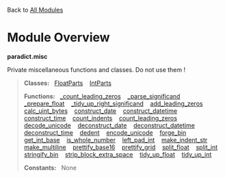 Back to [All Modules](https://github.com/pyrustic/paradict/blob/master/docs/modules/README.md#readme)

# Module Overview

**paradict.misc**
 
Private miscellaneous functions and classes. Do not use them !

> **Classes:** &nbsp; [FloatParts](https://github.com/pyrustic/paradict/blob/master/docs/modules/content/paradict.misc/content/classes/FloatParts.md#class-floatparts) &nbsp;&nbsp; [IntParts](https://github.com/pyrustic/paradict/blob/master/docs/modules/content/paradict.misc/content/classes/IntParts.md#class-intparts)
>
> **Functions:** &nbsp; [\_count\_leading\_zeros](https://github.com/pyrustic/paradict/blob/master/docs/modules/content/paradict.misc/content/functions.md#_count_leading_zeros) &nbsp;&nbsp; [\_parse\_significand](https://github.com/pyrustic/paradict/blob/master/docs/modules/content/paradict.misc/content/functions.md#_parse_significand) &nbsp;&nbsp; [\_prepare\_float](https://github.com/pyrustic/paradict/blob/master/docs/modules/content/paradict.misc/content/functions.md#_prepare_float) &nbsp;&nbsp; [\_tidy\_up\_right\_significand](https://github.com/pyrustic/paradict/blob/master/docs/modules/content/paradict.misc/content/functions.md#_tidy_up_right_significand) &nbsp;&nbsp; [add\_leading\_zeros](https://github.com/pyrustic/paradict/blob/master/docs/modules/content/paradict.misc/content/functions.md#add_leading_zeros) &nbsp;&nbsp; [calc\_uint\_bytes](https://github.com/pyrustic/paradict/blob/master/docs/modules/content/paradict.misc/content/functions.md#calc_uint_bytes) &nbsp;&nbsp; [construct\_date](https://github.com/pyrustic/paradict/blob/master/docs/modules/content/paradict.misc/content/functions.md#construct_date) &nbsp;&nbsp; [construct\_datetime](https://github.com/pyrustic/paradict/blob/master/docs/modules/content/paradict.misc/content/functions.md#construct_datetime) &nbsp;&nbsp; [construct\_time](https://github.com/pyrustic/paradict/blob/master/docs/modules/content/paradict.misc/content/functions.md#construct_time) &nbsp;&nbsp; [count\_indents](https://github.com/pyrustic/paradict/blob/master/docs/modules/content/paradict.misc/content/functions.md#count_indents) &nbsp;&nbsp; [count\_leading\_zeros](https://github.com/pyrustic/paradict/blob/master/docs/modules/content/paradict.misc/content/functions.md#count_leading_zeros) &nbsp;&nbsp; [decode\_unicode](https://github.com/pyrustic/paradict/blob/master/docs/modules/content/paradict.misc/content/functions.md#decode_unicode) &nbsp;&nbsp; [deconstruct\_date](https://github.com/pyrustic/paradict/blob/master/docs/modules/content/paradict.misc/content/functions.md#deconstruct_date) &nbsp;&nbsp; [deconstruct\_datetime](https://github.com/pyrustic/paradict/blob/master/docs/modules/content/paradict.misc/content/functions.md#deconstruct_datetime) &nbsp;&nbsp; [deconstruct\_time](https://github.com/pyrustic/paradict/blob/master/docs/modules/content/paradict.misc/content/functions.md#deconstruct_time) &nbsp;&nbsp; [dedent](https://github.com/pyrustic/paradict/blob/master/docs/modules/content/paradict.misc/content/functions.md#dedent) &nbsp;&nbsp; [encode\_unicode](https://github.com/pyrustic/paradict/blob/master/docs/modules/content/paradict.misc/content/functions.md#encode_unicode) &nbsp;&nbsp; [forge\_bin](https://github.com/pyrustic/paradict/blob/master/docs/modules/content/paradict.misc/content/functions.md#forge_bin) &nbsp;&nbsp; [get\_int\_base](https://github.com/pyrustic/paradict/blob/master/docs/modules/content/paradict.misc/content/functions.md#get_int_base) &nbsp;&nbsp; [is\_whole\_number](https://github.com/pyrustic/paradict/blob/master/docs/modules/content/paradict.misc/content/functions.md#is_whole_number) &nbsp;&nbsp; [left\_pad\_int](https://github.com/pyrustic/paradict/blob/master/docs/modules/content/paradict.misc/content/functions.md#left_pad_int) &nbsp;&nbsp; [make\_indent\_str](https://github.com/pyrustic/paradict/blob/master/docs/modules/content/paradict.misc/content/functions.md#make_indent_str) &nbsp;&nbsp; [make\_multiline](https://github.com/pyrustic/paradict/blob/master/docs/modules/content/paradict.misc/content/functions.md#make_multiline) &nbsp;&nbsp; [prettify\_base16](https://github.com/pyrustic/paradict/blob/master/docs/modules/content/paradict.misc/content/functions.md#prettify_base16) &nbsp;&nbsp; [prettify\_grid](https://github.com/pyrustic/paradict/blob/master/docs/modules/content/paradict.misc/content/functions.md#prettify_grid) &nbsp;&nbsp; [split\_float](https://github.com/pyrustic/paradict/blob/master/docs/modules/content/paradict.misc/content/functions.md#split_float) &nbsp;&nbsp; [split\_int](https://github.com/pyrustic/paradict/blob/master/docs/modules/content/paradict.misc/content/functions.md#split_int) &nbsp;&nbsp; [stringify\_bin](https://github.com/pyrustic/paradict/blob/master/docs/modules/content/paradict.misc/content/functions.md#stringify_bin) &nbsp;&nbsp; [strip\_block\_extra\_space](https://github.com/pyrustic/paradict/blob/master/docs/modules/content/paradict.misc/content/functions.md#strip_block_extra_space) &nbsp;&nbsp; [tidy\_up\_float](https://github.com/pyrustic/paradict/blob/master/docs/modules/content/paradict.misc/content/functions.md#tidy_up_float) &nbsp;&nbsp; [tidy\_up\_int](https://github.com/pyrustic/paradict/blob/master/docs/modules/content/paradict.misc/content/functions.md#tidy_up_int)
>
> **Constants:** &nbsp; None
